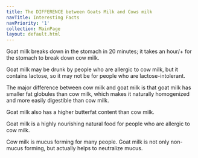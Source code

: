 ```yaml
---
title: The DIFFERENCE between Goats Milk and Cows milk
navTitle: Interesting Facts
navPriority: '1'
collection: MainPage
layout: default.html
---
```

Goat milk breaks down in the stomach in 20 minutes; it takes an hour/+ for the stomach to break down cow milk.

Goat milk may be drunk by people who are allergic to cow milk, but it contains lactose, so it may not be for people who are lactose-intolerant.

The major difference between cow milk and goat milk is that goat milk has smaller fat globules than cow milk, which makes it naturally homogenized and more easily digestible than cow milk.

Goat milk also has a higher butterfat content than cow milk.

Goat milk is a highly nourishing natural food for people who are allergic to cow milk.

Cow milk is mucus forming for many people. Goat milk is not only non-mucus forming, but actually helps to neutralize mucus.
